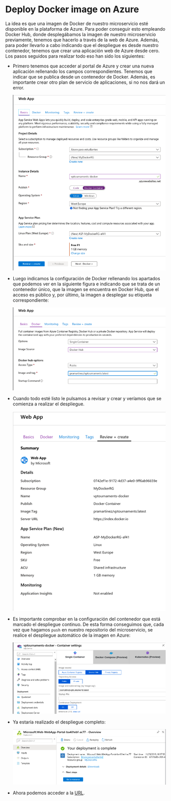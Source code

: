 # Deploy Docker image on Azure

La idea es que una imagen de Docker de nuestro microservicio esté disponible en la plataforma de Azure. Para poder conseguir esto empleando Docker Hub, donde desplegábamos la imagen de nuestro microservicio previamente, tenemos que hacerlo a través de la web de Azure. Además, para poder llevarlo a cabo indicando que el despliegue es desde nuestro contenedor, tenemos que crear una aplicación web de Azure desde cero. Los pasos seguidos para realizar todo eso han sido los siguientes:  

- Primero tenemos que acceder al portal de Azure y crear una nueva aplicación rellenando los campos correspondientes. Tenemos que indicar que se publica desde un contenedor de Docker. Además, es importante crear otro plan de servicio de aplicaciones, si no nos dará un error.

    <img src="images/dazure1.png" width="500" height="550" />

- Luego indicamos la configuración de Docker rellenando los apartados que podemos ver en la siguiente figura e indicando que se trata de un contenedor único, que la imagen se encuentra en Docker Hub, que el acceso es público y, por último, la imagen a desplegar su etiqueta correspondiente:

    ![](images/dazure2.png)

- Cuando todo esté listo le pulsamos a revisar y crear y veríamos que se comienza a realizar el despliegue. 

    ![](images/dazure3.png)  

- Es importante comprobar en la configuración del contenedor que está marcado el despliegue continuo. De esta forma conseguimos que, cada vez que hagamos ```push``` en nuestro repositorio del microservicio, se realice el despliegue automático de la imagen en Azure:

    ![](images/dazure88.png)

- Ya estaría realizado el despliegue completo:  

    ![](images/dazure5.png)  

- Ahora podemos acceder a la [URL](https://vptournaments-docker.azurewebsites.net/).  
